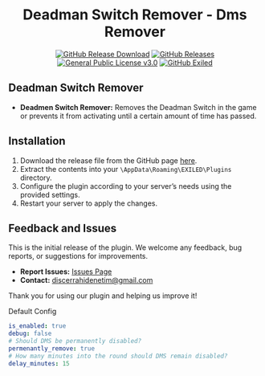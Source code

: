 <h1 align="center">Deadman Switch Remover - Dms Remover</h1> 
<div align="center">
<a href="https://github.com/MS-crew/DeadmanSwitchRemover/releases"><img src="https://img.shields.io/github/downloads/MS-crew/DeadmanSwitchRemover/total?style=for-the-badge&logo=githubactions&label=Downloads" alt="GitHub Release Download"></a> <a href="https://github.com/MS-crew/DeadmanSwitchRemover/releases"><img src="https://img.shields.io/badge/Build-1.5.0-brightgreen?style=for-the-badge&logo=gitbook" alt="GitHub Releases"></a> 
<a href="https://github.com/MS-crew/DeadmanSwitchRemover/blob/master/LICENSE">
<img src="https://img.shields.io/badge/Licence-GNU_3.0-blue?style=for-the-badge&logo=gitbook" alt="General Public License v3.0"></a> 
<a href="https://github.com/ExMod-Team/EXILED"><img src="https://img.shields.io/badge/Exiled-9.5.1-red?style=for-the-badge&logo=gitbook" alt="GitHub Exiled"></a> 
</div>

## Deadman Switch Remover

- **Deadmen Switch Remover:** Removes the Deadman Switch in the game or prevents it from activating until a certain amount of time has passed.

## Installation

1. Download the release file from the GitHub page [here](https://github.com/MS-crew/DeadmanSwitchRemover/releases).
2. Extract the contents into your `\AppData\Roaming\EXILED\Plugins` directory.
3. Configure the plugin according to your server’s needs using the provided settings.
4. Restart your server to apply the changes.

## Feedback and Issues

This is the initial release of the plugin. We welcome any feedback, bug reports, or suggestions for improvements.

- **Report Issues:** [Issues Page](https://github.com/MS-crew/DeadmanSwitchRemover/issues)
- **Contact:** [discerrahidenetim@gmail.com](mailto:discerrahidenetim@gmail.com)

Thank you for using our plugin and helping us improve it!

Default Config
```yml
is_enabled: true
debug: false
# Should DMS be permanently disabled?
permenantly_remove: true
# How many minutes into the round should DMS remain disabled?
delay_minutes: 15
```
